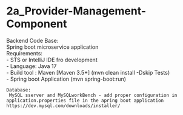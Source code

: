# 2a_Provider-Management-Component

Backend Code Base:   
Spring boot microservice application    
  Requirements:   
    - STS or IntelliJ  IDE fro development   
    - Language: Java 17   
    - Build tool :  Maven [Maven 3.5+] (mvn clean install -Dskip Tests)   
    - Spring boot Application (mvn spring-boot:run)   

    Database:  
     MySQL sserver and MySQLworkBench - add proper configuration in application.properties file in the apring boot application   
    https://dev.mysql.com/downloads/installer/    
